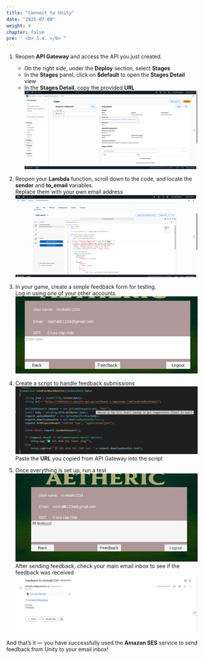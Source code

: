```yaml
---
title: "Connect to Unity"
date: "2025-07-08"
weight: 4
chapter: false
pre: " <b> 3.4. </b> "
---
```


1. Reopen **API Gateway** and access the API you just created.  
   + On the right side, under the **Deploy** section, select **Stages**  
   + In the **Stages** panel, click on **$default** to open the **Stages Detail** view  
   + In the **Stages Detail**, copy the provided **URL**  
![Connect](/images/SES/4.4/4.4.1.png)

2. Reopen your **Lambda** function, scroll down to the code, and locate the **sender** and **to_email** variables.  
   Replace them with your own email address  
![Connect](/images/SES/4.4/4.4.3.png)

3. In your game, create a simple feedback form for testing.  
   Log in using one of your other accounts  
![Connect](/images/SES/4.4/4.4.2.png)

4. Create a script to handle feedback submissions  
![Connect](/images/SES/4.4/4.4.5.png)  
   Paste the **URL** you copied from API Gateway into the script

5. Once everything is set up, run a test  
![Connect](/images/SES/4.4/4.4.4.png)  
   After sending feedback, check your main email inbox to see if the feedback was received  
![Connect](/images/SES/4.4/4.4.6.png)  

And that’s it — you have successfully used the **Amazon SES** service to send feedback from Unity to your email inbox!
